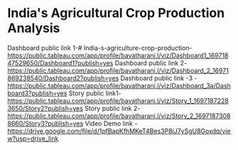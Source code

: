 # India's Agricultural Crop Production Analysis


Dashboard public link 1-# India-s-agriculture-crop-production-https://public.tableau.com/app/profile/bavatharani.l/viz/Dashboard1_16971847529650/Dashboard1?publish=yes
Dashboard public link 2-https://public.tableau.com/app/profile/bavatharani.l/viz/Dashboard_2_16971869238540/Dashboard2?publish=yes
Dashboard public link -3 -https://public.tableau.com/app/profile/bavatharani.l/viz/Dashboard_3a/Dashboard3?publish=yes
Story public link1-https://public.tableau.com/app/profile/bavatharani.l/viz/Story_1_16971872283650/Story2?publish=yes
Story public link 2-https://public.tableau.com/app/profile/bavatharani.l/viz/Story_2_16971873088660/Story3?publish=yes
Video Demo link -https://drive.google.com/file/d/1pfBapKfhMKeT4Bes3P8iJ7ySgU8Goxdq/view?usp=drive_link
